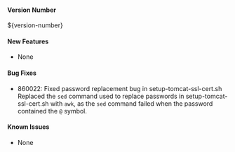 #### Version Number
${version-number}

#### New Features
- None

#### Bug Fixes
- 860022: Fixed password replacement bug in setup-tomcat-ssl-cert.sh  
Replaced the `sed` command used to replace passwords in setup-tomcat-ssl-cert.sh with `awk`, as the `sed` command failed when the password contained the `@` symbol.

#### Known Issues
- None
